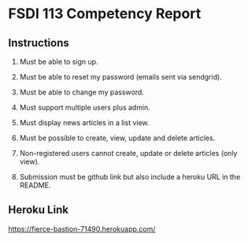 # FSDI 113 Competency Report
## Instructions


1. Must be able to sign up.

2. Must be able to reset my password (emails sent via sendgrid).

3. Must be able to change my password.

4. Must support multiple users plus admin.

5. Must display news articles in a list view.

6. Must be possible to create, view, update and delete articles.

7. Non-registered users cannot create, update or delete articles (only view).

8. Submission must be github link but also include a heroku URL in the README.
## Heroku Link
https://fierce-bastion-71490.herokuapp.com/